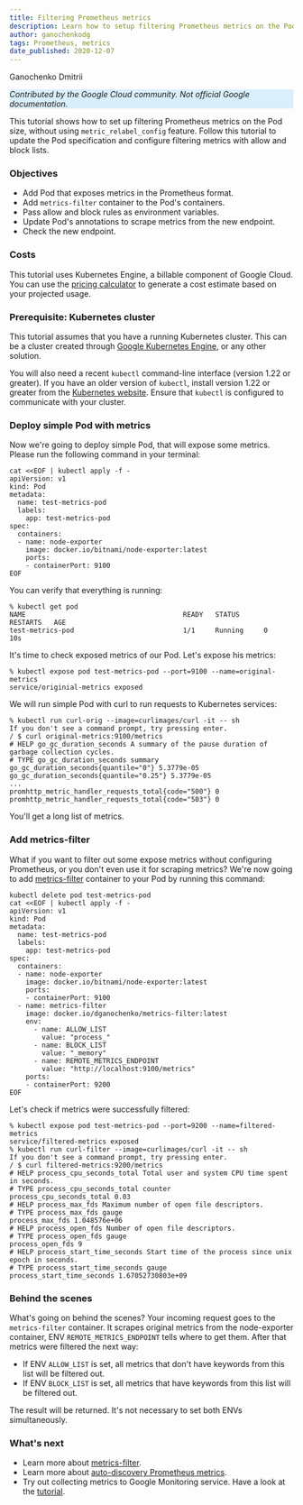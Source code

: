 ```yaml
---
title: Filtering Prometheus metrics
description: Learn how to setup filtering Prometheus metrics on the Pod side
author: ganochenkodg
tags: Prometheus, metrics
date_published: 2020-12-07
---
```


Ganochenko Dmitrii

<p style="background-color:#D9EFFC;"><i>Contributed by the Google Cloud community. Not official Google documentation.</i></p>

This tutorial shows how to set up filtering Prometheus metrics on the Pod size, without using `metric_relabel_config` feature.
Follow this tutorial to update the Pod specification and configure filtering metrics with allow and block lists.

### Objectives

*   Add Pod that exposes metrics in the Prometheus format.
*   Add `metrics-filter` container to the Pod's containers.
*   Pass allow and block rules as environment variables.
*   Update Pod's annotations to scrape metrics from the new endpoint.
*   Check the new endpoint.

### Costs

This tutorial uses Kubernetes Engine, a billable component of Google Cloud.
You can use the [pricing calculator](https://cloud.google.com/products/calculator)
to generate a cost estimate based on your projected usage.

### Prerequisite: Kubernetes cluster

This tutorial assumes that you have a running Kubernetes cluster. This can be a cluster created through
[Google Kubernetes Engine](https://cloud.google.com/kubernetes-engine/), or any other solution. 

You will also need a recent `kubectl` command-line interface (version 1.22 or greater). 
If you have an older version of `kubectl`, install version 1.22 or greater from the
[Kubernetes website](https://kubernetes.io/docs/tasks/tools/install-kubectl/). 
Ensure that `kubectl` is configured to communicate with your cluster.

### Deploy simple Pod with metrics

Now we're going to deploy simple Pod, that will expose some metrics. 
Please run the following command in your terminal:

```
cat <<EOF | kubectl apply -f -
apiVersion: v1
kind: Pod
metadata:
  name: test-metrics-pod
  labels:
    app: test-metrics-pod
spec:
  containers:
  - name: node-exporter
    image: docker.io/bitnami/node-exporter:latest
    ports:
    - containerPort: 9100
EOF
```

You can verify that everything is running:

```
% kubectl get pod
NAME                                       READY   STATUS      RESTARTS   AGE
test-metrics-pod                           1/1     Running     0          10s
```

It's time to check exposed metrics of our Pod. Let's expose his metrics:

```
% kubectl expose pod test-metrics-pod --port=9100 --name=original-metrics
service/originial-metrics exposed
```

We will run simple Pod with curl to run requests to Kubernetes services:

```
% kubectl run curl-orig --image=curlimages/curl -it -- sh
If you don't see a command prompt, try pressing enter.
/ $ curl original-metrics:9100/metrics
# HELP go_gc_duration_seconds A summary of the pause duration of garbage collection cycles.
# TYPE go_gc_duration_seconds summary
go_gc_duration_seconds{quantile="0"} 5.3779e-05
go_gc_duration_seconds{quantile="0.25"} 5.3779e-05
...
promhttp_metric_handler_requests_total{code="500"} 0
promhttp_metric_handler_requests_total{code="503"} 0
```

You'll get a long list of metrics.

### Add metrics-filter

What if you want to filter out some expose metrics without configuring Prometheus, or you don't even use it for scraping metrics? 
We're now going to add [metrics-filter](https://github.com/ganochenkodg/metrics-filter) container to your Pod by running this command:

```
kubectl delete pod test-metrics-pod
cat <<EOF | kubectl apply -f -
apiVersion: v1
kind: Pod
metadata:
  name: test-metrics-pod
  labels:
    app: test-metrics-pod
spec:
  containers:
  - name: node-exporter
    image: docker.io/bitnami/node-exporter:latest
    ports:
    - containerPort: 9100
  - name: metrics-filter
    image: docker.io/dganochenko/metrics-filter:latest
    env:
      - name: ALLOW_LIST
        value: "process_"
      - name: BLOCK_LIST
        value: "_memory"
      - name: REMOTE_METRICS_ENDPOINT
        value: "http://localhost:9100/metrics"
    ports:
    - containerPort: 9200
EOF
```

Let's check if metrics were successfully filtered:

```
% kubectl expose pod test-metrics-pod --port=9200 --name=filtered-metrics
service/filtered-metrics exposed
% kubectl run curl-filter --image=curlimages/curl -it -- sh
If you don't see a command prompt, try pressing enter.
/ $ curl filtered-metrics:9200/metrics
# HELP process_cpu_seconds_total Total user and system CPU time spent in seconds.
# TYPE process_cpu_seconds_total counter
process_cpu_seconds_total 0.03
# HELP process_max_fds Maximum number of open file descriptors.
# TYPE process_max_fds gauge
process_max_fds 1.048576e+06
# HELP process_open_fds Number of open file descriptors.
# TYPE process_open_fds gauge
process_open_fds 9
# HELP process_start_time_seconds Start time of the process since unix epoch in seconds.
# TYPE process_start_time_seconds gauge
process_start_time_seconds 1.67052730803e+09
```

### Behind the scenes

What's going on behind the scenes? 
Your incoming request goes to the `metrics-filter` container. It scrapes original metrics from the node-exporter container, ENV `REMOTE_METRICS_ENDPOINT` tells where to get them. 
After that metrics were filtered the next way:
- If ENV `ALLOW_LIST` is set, all metrics that don't have keywords from this list will be filtered out.
- If ENV `BLOCK_LIST` is set, all metrics that have keywords from this list will be filtered out.

The result will be returned. It's not necessary to set both ENVs simultaneously.

### What's next

- Learn more about [metrics-filter](https://github.com/ganochenkodg/metrics-filter).
- Learn more about [auto-discovery Prometheus metrics](https://www.acagroup.be/en/blog/auto-discovery-of-kubernetes-endpoint-services-prometheus/).
- Try out collecting metrics to Google Monitoring service. Have a look at the [tutorial](https://cloud.google.com/stackdriver/docs/solutions/gke/prometheus).
